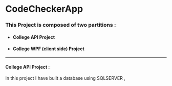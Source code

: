 # CodeCheckerApp

### This Project is composed of two partitions :
- #### College API Project  
- #### College WPF (client side) Project

---

#### College API Project :
In this project I have built a database using SQLSERVER , 



